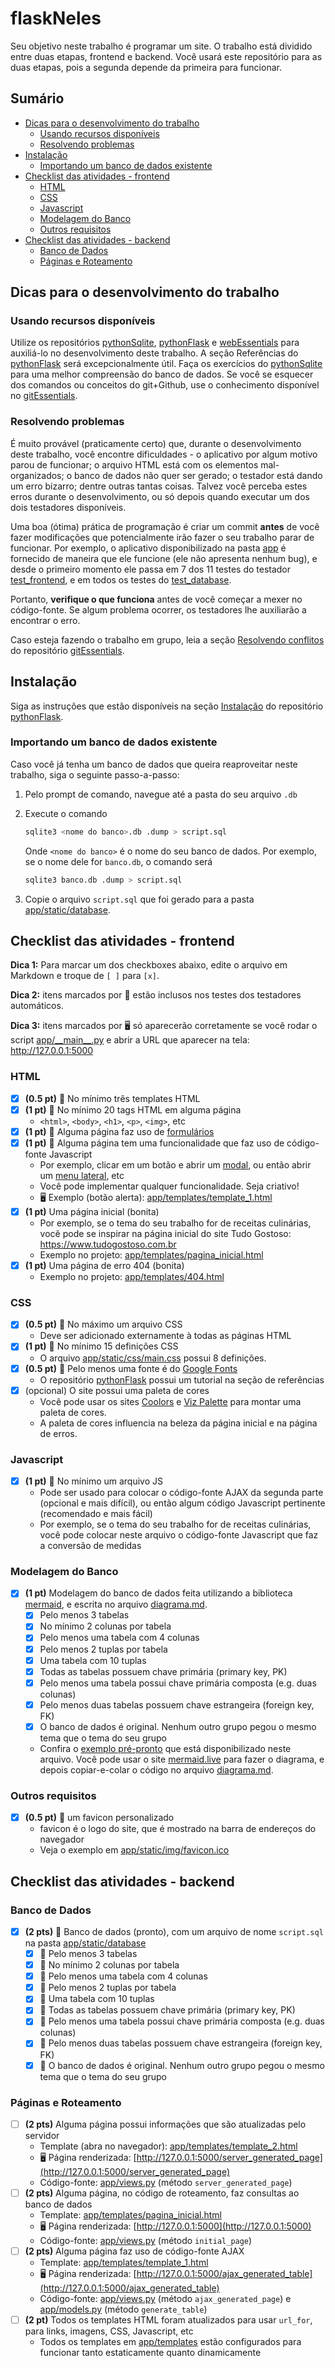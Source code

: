 # flaskNeles

Seu objetivo neste trabalho é programar um site. O trabalho está dividido entre duas etapas, frontend e backend.
Você usará este repositório para as duas etapas, pois a segunda depende da primeira para funcionar. 

## Sumário

* [Dicas para o desenvolvimento do trabalho](#dicas-para-o-desenvolvimento-do-trabalho)
  * [Usando recursos disponíveis](#usando-recursos-disponíveis)
  * [Resolvendo problemas](#resolvendo-problemas)
* [Instalação](#instalação)
  * [Importando um banco de dados existente](#importando-um-banco-de-dados-existente)
* [Checklist das atividades - frontend](#checklist-das-atividades---frontend)
  * [HTML](#html)
  * [CSS](#css)
  * [Javascript](#javascript)
  * [Modelagem do Banco](#modelagem-do-Banco)
  * [Outros requisitos](#outros-requisitos)
* [Checklist das atividades - backend](#checklist-das-atividades---backend)
  * [Banco de Dados](#banco-de-dados)
  * [Páginas e Roteamento](#páginas-e-roteamento)

## Dicas para o desenvolvimento do trabalho

### Usando recursos disponíveis

Utilize os repositórios [pythonSqlite](https://github.com/CTISM-Prof-Henry/pythonSqlite), 
[pythonFlask](https://github.com/CTISM-Prof-Henry/pythonFlask) e [webEssentials](https://github.com/CTISM-Prof-Henry/webEssentials)
para auxiliá-lo no desenvolvimento deste trabalho. A seção Referências do 
[pythonFlask](https://github.com/CTISM-Prof-Henry/pythonFlask) será excepcionalmente útil. Faça os exercícios do 
[pythonSqlite](https://github.com/CTISM-Prof-Henry/pythonSqlite) para uma melhor compreensão do banco de dados. Se
você se esquecer dos comandos ou conceitos do git+Github, use o conhecimento disponível no 
[gitEssentials](https://github.com/CTISM-Prof-Henry/gitEssentials).

### Resolvendo problemas

É muito provável (praticamente certo) que, durante o desenvolvimento deste trabalho, você encontre dificuldades - o 
aplicativo por algum motivo parou de funcionar; o arquivo HTML está com os elementos mal-organizados; o banco de dados
não quer ser gerado; o testador está dando um erro bizarro; dentre outras tantas coisas. Talvez você perceba estes 
erros durante o desenvolvimento, ou só depois quando executar um dos dois testadores disponíveis.

Uma boa (ótima) prática de programação é criar um commit **antes** de você fazer modificações que potencialmente irão
fazer o seu trabalho parar de funcionar. Por exemplo, o aplicativo disponibilizado na pasta [app](app) é fornecido de 
maneira que ele funcione (ele não apresenta nenhum bug), e desde o primeiro momento ele passa em 7 dos 11 testes do 
testador [test_frontend](test_frontend.py), e em todos os testes do [test_database](test_database.py). 

Portanto, **verifique o que funciona** antes de você começar a mexer no código-fonte. Se algum problema ocorrer, 
os testadores lhe auxiliarão a encontrar o erro.

Caso esteja fazendo o trabalho em grupo, leia a seção 
[Resolvendo conflitos](https://github.com/CTISM-Prof-Henry/gitEssentials/blob/main/chapters/resolvendo_conflitos.md)
do repositório [gitEssentials](https://github.com/CTISM-Prof-Henry/gitEssentials).

## Instalação

Siga as instruções que estão disponíveis na seção 
[Instalação](https://github.com/CTISM-Prof-Henry/pythonFlask#instala%C3%A7%C3%A3o) do repositório 
[pythonFlask](https://github.com/CTISM-Prof-Henry/pythonFlask).

### Importando um banco de dados existente

Caso você já tenha um banco de dados que queira reaproveitar neste trabalho, siga o seguinte passo-a-passo:

1. Pelo prompt de comando, navegue até a pasta do seu arquivo `.db`
2. Execute o comando
   
   ```bash
   sqlite3 <nome do banco>.db .dump > script.sql
   ```
   
   Onde `<nome do banco>` é o nome do seu banco de dados. Por exemplo, se o nome dele for `banco.db`, o comando será
   
   ```bash
   sqlite3 banco.db .dump > script.sql
   ```
   
3. Copie o arquivo `script.sql` que foi gerado para a pasta [app/static/database](app/static/database).


## Checklist das atividades - frontend

**Dica 1:** Para marcar um dos checkboxes abaixo, edite o arquivo em Markdown e troque de `[ ]` para `[x]`.

**Dica 2:** itens marcados por 🤖 estão inclusos nos testes dos testadores automáticos.

**Dica 3:** itens marcados por 🖥️ só aparecerão corretamente se você rodar o script [app/\_\_main\_\_.py](app/__main__.py)
e abrir a URL que aparecer na tela: http://127.0.0.1:5000 

### HTML

* [X] **(0.5 pt)** 🤖 No mínimo três templates HTML
* [X] **(1 pt)** 🤖 No mínimo 20 tags HTML em alguma página
  * `<html>`, `<body>`, `<h1>`, `<p>`, `<img>`, etc
* [X] **(1 pt)** 🤖 Alguma página faz uso de [formulários](https://www.w3schools.com/html/html_forms.asp)
* [X] **(1 pt)** 🤖 Alguma página tem uma funcionalidade que faz uso de código-fonte Javascript
  * Por exemplo, clicar em um botão e abrir um [modal](https://getbootstrap.com/docs/4.0/components/modal/), ou então
    abrir um [menu lateral](https://bootstrapious.com/p/bootstrap-sidebar), etc
  * Você pode implementar qualquer funcionalidade. Seja criativo!
  * 🖥 Exemplo (botão alerta): [app/templates/template_1.html](app/templates/template_1.html)
* [X] **(1 pt)** Uma página inicial (bonita)
  * Por exemplo, se o tema do seu trabalho for de receitas culinárias, você pode se inspirar na página inicial do site
    Tudo Gostoso: https://www.tudogostoso.com.br
  * Exemplo no projeto: [app/templates/pagina_inicial.html](app/templates/pagina_inicial.html)
* [X] **(1 pt)** Uma página de erro 404 (bonita)
  * Exemplo no projeto: [app/templates/404.html](app/templates/404.html)

### CSS

* [X] **(0.5 pt)** 🤖 No máximo um arquivo CSS
  * Deve ser adicionado externamente à todas as páginas HTML
* [X] **(1 pt)** 🤖 No mínimo 15 definições CSS
  * O arquivo [app/static/css/main.css](app/static/css/main.css) possui 8 definições.
* [X] **(0.5 pt)** 🤖 Pelo menos uma fonte é do [Google Fonts](https://fonts.google.com/)
  * O repositório [pythonFlask](https://github.com/CTISM-Prof-Henry/pythonFlask/blob/main/tutoriais/fontes/como_inserir_fontes.md) 
    possui um tutorial na seção de referências
* [X] (opcional) O site possui uma paleta de cores 
  * Você pode usar os sites [Coolors](https://coolors.co/) e [Viz Palette](https://projects.susielu.com/viz-palette)
    para montar uma paleta de cores.
  * A paleta de cores influencia na beleza da página inicial e na página de erros.

### Javascript

* [X] **(1 pt)** 🤖 No mínimo um arquivo JS
  * Pode ser usado para colocar o código-fonte AJAX da segunda parte (opcional e mais difícil), ou então algum código 
    Javascript pertinente (recomendado e mais fácil) 
  * Por exemplo, se o tema do seu trabalho for de receitas culinárias, você pode colocar neste arquivo o código-fonte
    Javascript que faz a conversão de medidas

### Modelagem do Banco 

* [X] **(1 pt)** Modelagem do banco de dados feita utilizando a biblioteca 
  [mermaid](https://mermaid-js.github.io/mermaid/#/), e escrita no arquivo [diagrama.md](diagrama.md).
  * [X] Pelo menos 3 tabelas
  * [X] No mínimo 2 colunas por tabela 
  * [X] Pelo menos uma tabela com 4 colunas 
  * [X] Pelo menos 2 tuplas por tabela
  * [X] Uma tabela com 10 tuplas
  * [X] Todas as tabelas possuem chave primária (primary key, PK)
  * [X] Pelo menos uma tabela possui chave primária composta (e.g. duas colunas)
  * [X] Pelo menos duas tabelas possuem chave estrangeira (foreign key, FK)
  * [X] O banco de dados é original. Nenhum outro grupo pegou o mesmo tema que o tema do seu grupo
  * Confira o [exemplo pré-pronto](diagrama.md) que está disponibilizado neste arquivo. Você pode usar o site 
    [mermaid.live](mermaid.live) para fazer o diagrama, e depois copiar-e-colar o código no arquivo 
    [diagrama.md](diagrama.md).

### Outros requisitos

* [X] **(0.5 pt)** 🤖 um favicon personalizado
  * favicon é o logo do site, que é mostrado na barra de endereços do navegador
  * Veja o exemplo em [app/static/img/favicon.ico](app/static/img/favicon.ico)

## Checklist das atividades - backend

### Banco de Dados

* [X] **(2 pts)** 🤖 Banco de dados (pronto), com um arquivo de nome `script.sql` na pasta 
  [app/static/database](app/static/database) 
  * [X] 🤖 Pelo menos 3 tabelas
  * [X] 🤖 No mínimo 2 colunas por tabela 
  * [X] 🤖 Pelo menos uma tabela com 4 colunas 
  * [X] 🤖 Pelo menos 2 tuplas por tabela
  * [X] 🤖 Uma tabela com 10 tuplas
  * [X] 🤖 Todas as tabelas possuem chave primária (primary key, PK)
  * [X] 🤖 Pelo menos uma tabela possui chave primária composta (e.g. duas colunas)
  * [X] 🤖 Pelo menos duas tabelas possuem chave estrangeira (foreign key, FK)
  * [X] 🤖 O banco de dados é original. Nenhum outro grupo pegou o mesmo tema que o tema do seu grupo

### Páginas e Roteamento

* [ ] **(2 pts)** Alguma página possui informações que são atualizadas pelo servidor
  * Template (abra no navegador): [app/templates/template_2.html](app/templates/template_2.html)
  * 🖥️ Página renderizada: [http://127.0.0.1:5000/server_generated_page](http://127.0.0.1:5000/server_generated_page)
  * Código-fonte: [app/views.py](app/views.py) (método `server_generated_page`)   
* [ ] **(2 pts)** Alguma página, no código de roteamento, faz consultas ao banco de dados
  * Template: [app/templates/pagina_inicial.html](app/templates/pagina_inicial.html)
  * 🖥️ Página renderizada: [http://127.0.0.1:5000](http://127.0.0.1:5000)
  * Código-fonte: [app/views.py](app/views.py) (método `initial_page`)
* [ ] **(2 pts)** Alguma página faz uso de código-fonte AJAX
  * Template: [app/templates/template_1.html](app/templates/template_1.html)
  * 🖥️ Página renderizada: [http://127.0.0.1:5000/ajax_generated_table](http://127.0.0.1:5000/ajax_generated_table)
  * Código-fonte: [app/views.py](app/views.py) (método `ajax_generated_page`) e [app/models.py](app/models.py) (método
    `generate_table`)
* [ ] **(2 pt)** Todos os templates HTML foram atualizados para usar `url_for`, para links, imagens, CSS, Javascript, etc
  * Todos os templates em [app/templates](app/templates) estão configurados para funcionar tanto estaticamente quanto 
    dinamicamente
  
